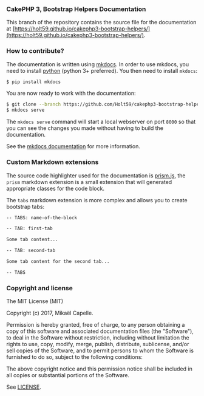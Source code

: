 ### CakePHP 3, Bootstrap Helpers Documentation

This branch of the repository contains the source file for the documentation at 
[https://holt59.github.io/cakephp3-bootstrap-helpers/](https://holt59.github.io/cakephp3-bootstrap-helpers/).

### How to contribute?

The documentation is written using [mkdocs](http://www.mkdocs.org/). In order to use mkdocs, you need
to install [python](https://www.python.org/) (python 3+ preferred). You then need to install `mkdocs`:

```bash
$ pip install mkdocs
```

You are now ready to work with the documentation:

```bash
$ git clone --branch https://github.com/Holt59/cakephp3-bootstrap-helpers.git
$ mkdocs serve
```

The `mkdocs serve` command will start a local webserver on port `8000` so that you can see the changes you
made without having to build the documentation.

See the [mkdocs documentation](http://www.mkdocs.org/) for more information.

### Custom Markdown extensions

The source code highlighter used for the documentation is [prism.js](http://prismjs.com/), the `prism` markdown
extension is a small extension that will generated appropriate classes for the code block.

The `tabs` markdown extension is more complex and allows you to create bootstrap tabs:

```markdown
-- TABS: name-of-the-block

-- TAB: first-tab 

Some tab content...

-- TAB: second-tab

Some tab content for the second tab...

-- TABS
```

### Copyright and license

The MIT License (MIT)

Copyright (c) 2017, Mikaël Capelle.

Permission is hereby granted, free of charge, to any person obtaining a copy
of this software and associated documentation files (the "Software"), to deal
in the Software without restriction, including without limitation the rights
to use, copy, modify, merge, publish, distribute, sublicense, and/or sell
copies of the Software, and to permit persons to whom the Software is
furnished to do so, subject to the following conditions:

The above copyright notice and this permission notice shall be included in all
copies or substantial portions of the Software.

See [LICENSE](LICENSE).
